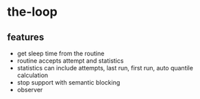# the-loop
## features
- get sleep time from the routine
- routine accepts attempt and statistics
- statistics can include attempts, last run, first run, auto quantile calculation
- stop support with semantic blocking
- observer
